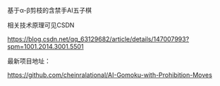 基于α-β剪枝的含禁手AI五子棋

相关技术原理可见CSDN

https://blog.csdn.net/qq_63129682/article/details/147007993?spm=1001.2014.3001.5501

最新项目地址：

https://github.com/cheinralational/AI-Gomoku-with-Prohibition-Moves
